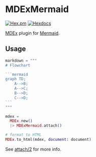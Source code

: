 # MDExMermaid

[![Hex.pm](https://img.shields.io/hexpm/v/mdex_mermaid)](https://hex.pm/packages/mdex_mermaid)
[![Hexdocs](https://img.shields.io/badge/hexdocs-latest-blue.svg)](https://hexdocs.pm/mdex_mermaid)

<!-- MDOC -->

[MDEx](https://mdelixir.dev) plugin for [Mermaid](https://mermaid.js.org).

## Usage

````elixir
markdown = """
# Flowchart

```mermaid
graph TD;
    A-->B;
    A-->C;
    B-->D;
    C-->D;
```
"""

mdex =
  MDEx.new()
  |> MDExMermaid.attach()

# format to HTML
MDEx.to_html(mdex, document: document)
````

See [attach/2](https://hexdocs.pm/mdex_mermaid/MDExMermaid.html#attrach/2) for more info.
